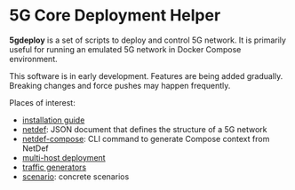 # 5G Core Deployment Helper

**5gdeploy** is a set of scripts to deploy and control 5G network.
It is primarily useful for running an emulated 5G network in Docker Compose environment.

This software is in early development.
Features are being added gradually.
Breaking changes and force pushes may happen frequently.

Places of interest:

* [installation guide](docs/INSTALL.md)
* [netdef](netdef): JSON document that defines the structure of a 5G network
* [netdef-compose](netdef-compose): CLI command to generate Compose context from NetDef
* [multi-host deployment](docs/multi-host.md)
* [traffic generators](docs/trafficgen.md)
* [scenario](scenario): concrete scenarios
